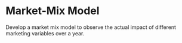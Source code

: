 # Market-Mix Model

Develop a market mix model to observe the actual impact of different marketing variables over a year.
